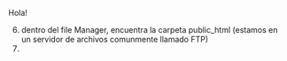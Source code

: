 Hola!

6. dentro del file Manager, encuentra la carpeta public_html
(estamos en un servidor de archivos comunmente llamado FTP)
7. 
